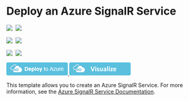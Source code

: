 # Deploy an Azure SignalR Service

<IMG SRC="https://azurequickstartsservice.blob.core.windows.net/badges/101-signalr/PublicLastTestDate.svg" />&nbsp;
<IMG SRC="https://azurequickstartsservice.blob.core.windows.net/badges/101-signalr/PublicDeployment.svg" />&nbsp;

<IMG SRC="https://azurequickstartsservice.blob.core.windows.net/badges/101-signalr/FairfaxLastTestDate.svg" />&nbsp;
<IMG SRC="https://azurequickstartsservice.blob.core.windows.net/badges/101-signalr/FairfaxDeployment.svg" />&nbsp;

<IMG SRC="https://azurequickstartsservice.blob.core.windows.net/badges/101-signalr/BestPracticeResult.svg" />&nbsp;
<IMG SRC="https://azurequickstartsservice.blob.core.windows.net/badges/101-signalr/CredScanResult.svg" />&nbsp;

<a href="https://portal.azure.com/#create/Microsoft.Template/uri/https%3A%2F%2Fraw.githubusercontent.com%2FAzure%2Fazure-quickstart-templates%2Fmaster%2F101-signalr%2Fazuredeploy.json" target="_blank">
    <img src="https://raw.githubusercontent.com/Azure/azure-quickstart-templates/master/1-CONTRIBUTION-GUIDE/images/deploytoazure.png"/>
</a>
<a href="http://armviz.io/#/?load=https%3A%2F%2Fraw.githubusercontent.com%2FAzure%2Fazure-quickstart-templates%2Fmaster%2F101-signalr%2Fazuredeploy.json" target="_blank">
    <img src="https://raw.githubusercontent.com/Azure/azure-quickstart-templates/master/1-CONTRIBUTION-GUIDE/images/visualizebutton.png"/>
</a>

This template allows you to create an Azure SignalR Service. For more information, see the <a href="https://docs.microsoft.com/en-us/azure/azure-signalr/">Azure SignalR Service Documentation</a>.

